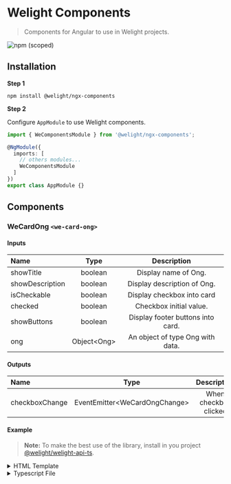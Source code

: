 # Welight Components
> Components for Angular to use in Welight projects.

![npm (scoped)](https://img.shields.io/npm/v/@welight/ngx-components.svg)

## Installation

**Step 1**

```npm install @welight/ngx-components```

**Step 2**

Configure `AppModule` to use Welight components.

```typescript
import { WeComponentsModule } from '@welight/ngx-components';

@NgModule({
  imports: [
    // others modules...
    WeComponentsModule
  ]
})
export class AppModule {}
```

## Components

### WeCardOng ```<we-card-ong>```

#### Inputs

| Name | Type | Description |
|:----|:-----:|:-----------:|
| showTitle | boolean | Display name of Ong. |
| showDescription | boolean | Display description of Ong. |
| isCheckable | boolean | Display checkbox into card |
| checked | boolean | Checkbox initial value. |
| showButtons | boolean | Display footer buttons into card. |
| ong | Object\<Ong\> | An object of type Ong with data. |

#### Outputs

| Name | Type | Description |
|:----|:-----:|:-----------:|
| checkboxChange | EventEmitter\<WeCardOngChange\> | When checkbox clicked |

#### Example

> **Note:** To make the best use of the library, install in you project [@welight/welight-api-ts](https://github.com/welight-dev/welight-api-ts).

<details>
  <summary>HTML Template</summary>

  ```html
  <we-card-ong
    *ngIf="ong"
    [ong]="ong"
    [isCheckable]="true"
    [checked]="true"
    [showDescription]="false"
    (checkboxChange)="changeOng($event)"
  ></we-card-ong>
  ```
</details>

<details>
  <summary>Typescript File</summary>

  ```typescript
  import { WeCardOngChange } from '@welight/ngx-components';

  @Component({
    selector: 'example'
  })
  export class ExampleComponent {
    ong: Ong;

    constructor(private service: WelightService){}

    async ngOnInit() {
      this.ong = await this.service.ongs.objects.find()[0];
    }

    changeOng(event: WeCardOngChange) {
      console.log(event);
    }
  }
  ```
</details>

